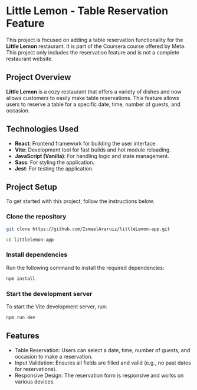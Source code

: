 # Little Lemon - Table Reservation Feature

This project is focused on adding a table reservation functionality for the **Little Lemon** restaurant. It is part of the Coursera course offered by Meta. This project only includes the reservation feature and is not a complete restaurant website.

## Project Overview

**Little Lemon** is a cozy restaurant that offers a variety of dishes and now allows customers to easily make table reservations. This feature allows users to reserve a table for a specific date, time, number of guests, and occasion.

## Technologies Used

- **React**: Frontend framework for building the user interface.
- **Vite**: Development tool for fast builds and hot module reloading.
- **JavaScript (Vanilla)**: For handling logic and state management.
- **Sass**: For styling the application.
- **Jest**: For testing the application.

## Project Setup

To get started with this project, follow the instructions below.

### Clone the repository

```bash
git clone https://github.com/IsmaelAraruiz/littleLemon-app.git
```

```bash
cd littlelemon-app
```

### Install dependencies

Run the following command to install the required dependencies:

```bash
npm install
```

### Start the development server

To start the Vite development server, run:

```bash
npm run dev
```

## Features

- Table Reservation: Users can select a date, time, number of guests, and occasion to make a reservation.
- Input Validation: Ensures all fields are filled and valid (e.g., no past dates for reservations).
- Responsive Design: The reservation form is responsive and works on various devices.
